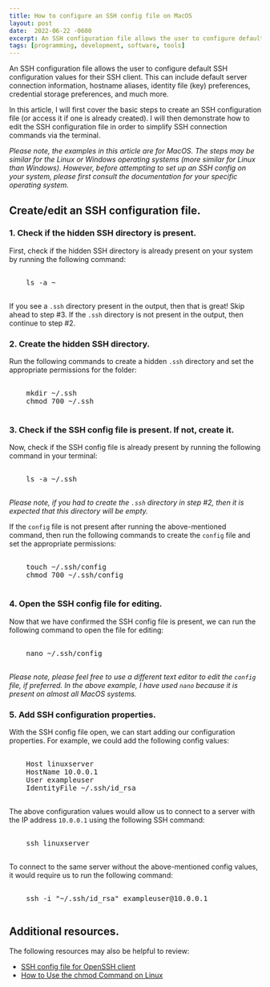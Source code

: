 ```yaml
---
title: How to configure an SSH config file on MacOS
layout: post
date:  2022-06-22 -0600
excerpt: An SSH configuration file allows the user to configure default SSH configuration values for their SSH client. This can include default server connection information, hostname aliases, identity file (key) preferences, credential storage preferences, and much more. 
tags: [programming, development, software, tools]
---
```


An SSH configuration file allows the user to configure default SSH configuration values for their SSH client. This can include default server connection information, hostname aliases, identity file (key) preferences, credential storage preferences, and much more. 

In this article, I will first cover the basic steps to create an SSH configuration file (or access it if one is already created). I will then demonstrate how to edit the SSH configuration file in order to simplify SSH connection commands via the terminal.

*Please note, the examples in this article are for MacOS. The steps may be similar for the Linux or Windows operating systems (more similar for Linux than Windows). However, before attempting to set up an SSH config on your system, please first consult the documentation for your specific operating system.*

## Create/edit an SSH configuration file.

### 1. Check if the hidden SSH directory is present.
First, check if the hidden SSH directory is already present on your system by running the following command: 

<pre class="w3-light-grey w3-round" style="overflow: auto;">

    ls -a ~

</pre>

If you see a `.ssh` directory present in the output, then that is great! Skip ahead to step #3. If the `.ssh` directory is not present in the output, then continue to step #2.

### 2. Create the hidden SSH directory.
Run the following commands to create a hidden `.ssh` directory and set the appropriate permissions for the folder:

<pre class="w3-light-grey w3-round" style="overflow: auto;">

    mkdir ~/.ssh
    chmod 700 ~/.ssh

</pre>

### 3. Check if the SSH config file is present. If not, create it.
Now, check if the SSH config file is already present by running the following command in your terminal: 

<pre class="w3-light-grey w3-round" style="overflow: auto;">

    ls -a ~/.ssh

</pre>

*Please note, if you had to create the `.ssh` directory in step #2, then it is expected that this directory will be empty.*

If the `config` file is not present after running the above-mentioned command, then run the following commands to create the `config` file and set the appropriate permissions:

<pre class="w3-light-grey w3-round" style="overflow: auto;">

    touch ~/.ssh/config
    chmod 700 ~/.ssh/config

</pre>

### 4. Open the SSH config file for editing.
Now that we have confirmed the SSH config file is present, we can run the following command to open the file for editing: 

<pre class="w3-light-grey w3-round" style="overflow: auto;">

    nano ~/.ssh/config

</pre>

*Please note, please feel free to use a different text editor to edit the `config` file, if preferred. In the above example, I have used `nano` because it is present on almost all MacOS systems.*

### 5. Add SSH configuration properties.
With the SSH config file open, we can start adding our configuration properties. For example, we could add the following config values: 

<pre class="w3-light-grey w3-round" style="overflow: auto;">

    Host linuxserver
    HostName 10.0.0.1
    User exampleuser
    IdentityFile ~/.ssh/id_rsa

</pre>

The above configuration values would allow us to connect to a server with the IP address `10.0.0.1` using the following SSH command: 

<pre class="w3-light-grey w3-round" style="overflow: auto;">

    ssh linuxserver

</pre>

To connect to the same server without the above-mentioned config values, it would require us to run the following command: 

<pre class="w3-light-grey w3-round" style="overflow: auto;">

    ssh -i "~/.ssh/id_rsa" exampleuser@10.0.0.1 

</pre>

## Additional resources.
The following resources may also be helpful to review: 
- [SSH config file for OpenSSH client](https://www.ssh.com/academy/ssh/config)
- [How to Use the chmod Command on Linux](https://www.howtogeek.com/437958/how-to-use-the-chmod-command-on-linux/)
